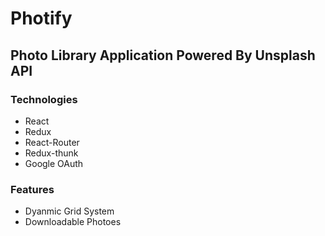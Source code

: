 # Photify

## Photo Library Application Powered By Unsplash API

### Technologies

-   React
-   Redux
-   React-Router
-   Redux-thunk
-   Google OAuth

### Features

-   Dyanmic Grid System
-   Downloadable Photoes
